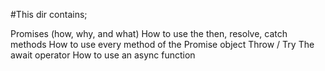 #This dir contains;

Promises (how, why, and what)
How to use the then, resolve, catch methods
How to use every method of the Promise object
Throw / Try
The await operator
How to use an async function
